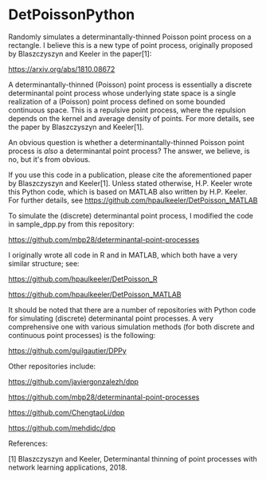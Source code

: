 # DetPoissonPython

Randomly simulates a determinantally-thinned Poisson point process on a rectangle. I believe this is a new type of point process, originally proposed by Blaszczyszyn and Keeler in the paper[1]: 

https://arxiv.org/abs/1810.08672

A determinantally-thinned (Poisson) point process is essentially a discrete determinantal point process whose underlying state space is a single realization of a (Poisson) point process defined on some bounded continuous space. This is a repulsive point process, where the repulsion depends on the kernel and average density of points. For more details, see the paper by Blaszczyszyn and Keeler[1].

An obvious question is whether a determinantally-thinned Poisson point process is *also* a determinantal point process? The answer, we believe, is no, but it's from obvious. 

If you use this code in a publication, please cite the aforementioned paper by Blaszczyszyn and Keeler[1]. Unless stated otherwise, H.P. Keeler wrote this Python code, which is based on MATLAB also written by H.P. Keeler. For further details, see https://github.com/hpaulkeeler/DetPoisson_MATLAB

To simulate the (discrete) determinantal point process, I modified the code in sample_dpp.py from this repository:

https://github.com/mbp28/determinantal-point-processes

I originally wrote all code in R and in MATLAB, which both have a very similar structure; see:  

https://github.com/hpaulkeeler/DetPoisson_R 

https://github.com/hpaulkeeler/DetPoisson_MATLAB

It should be noted that there are a number of repositories with Python code for simulating (discrete) determinantal point processes. A very comprehensive one with various simulation methods (for both discrete and continuous point processes) is the following: 

https://github.com/guilgautier/DPPy

Other repositories include:

https://github.com/javiergonzalezh/dpp

https://github.com/mbp28/determinantal-point-processes

https://github.com/ChengtaoLi/dpp

https://github.com/mehdidc/dpp

References: 

[1] Blaszczyszyn and Keeler, Determinantal thinning of point processes with network learning applications, 2018.
